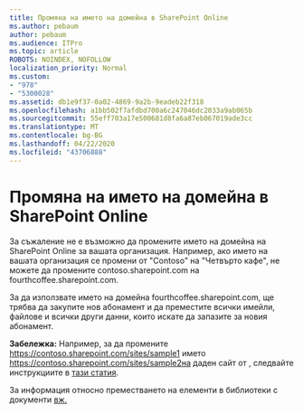 ```yaml
---
title: Промяна на името на домейна в SharePoint Online
ms.author: pebaum
author: pebaum
ms.audience: ITPro
ms.topic: article
ROBOTS: NOINDEX, NOFOLLOW
localization_priority: Normal
ms.custom:
- "978"
- "5300028"
ms.assetid: db1e9f37-0a02-4869-9a2b-9eadeb22f318
ms.openlocfilehash: a1bb502f7afdbd700a6c247046dc2033a9ab065b
ms.sourcegitcommit: 55eff703a17e500681d8fa6a87eb067019ade3cc
ms.translationtype: MT
ms.contentlocale: bg-BG
ms.lasthandoff: 04/22/2020
ms.locfileid: "43706888"
---
```

# <a name="change-domain-name-in-sharepoint-online"></a>Промяна на името на домейна в SharePoint Online

За съжаление не е възможно да промените името на домейна на SharePoint Online за вашата организация. Например, ако името на вашата организация се промени от "Contoso" на "Четвърто кафе", не можете да промените contoso.sharepoint.com на fourthcoffee.sharepoint.com.
  
За да използвате името на домейна fourthcoffee.sharepoint.com, ще трябва да закупите нов абонамент и да преместите всички имейли, файлове и всички други данни, които искате да запазите за новия абонамент.
  
 **Забележка:** Например, за да промените https://contoso.sharepoint.com/sites/sample1 името https://contoso.sharepoint.com/sites/sample2на даден сайт от , следвайте инструкциите в [тази статия](https://docs.microsoft.com/sharepoint/change-site-address). 
  
За информация относно преместването на елементи в библиотеки с документи [вж.](https://go.microsoft.com/fwlink/?linkid=2025831)
  
